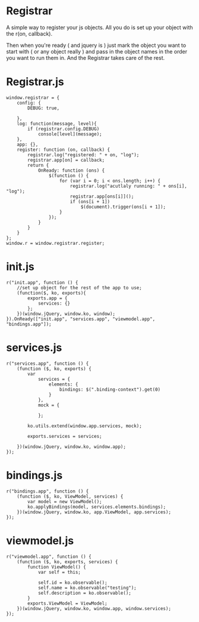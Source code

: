 Registrar
=========

A simple way to register your js objects. All you do is set up your object with the r(on, callback). 

Then when you're ready ( and jquery is ) just mark the object you want to start with ( or any object really ) and pass in the object names in the order you want to run them in. And the Registrar takes care of the rest.  

Registrar.js
============
    window.registrar = {
	    config: {
	        DEBUG: true,
	        
	    },
	    log: function(message, level){
	        if (registrar.config.DEBUG)
	            console[level](message);
	    },
	    app: {},
	    register: function (on, callback) {
	        registrar.log("registered: " + on, "log");
	        registrar.app[on] = callback;
	        return {
	            OnReady: function (ons) {
	                $(function () {
	                    for (var i = 0; i < ons.length; i++) {
	                        registrar.log("acutlaly running: " + ons[i], "log");
	                        registrar.app[ons[i]]();
	                        if (ons[i + 1])
	                            $(document).trigger(ons[i + 1]);
	                    }
	                });
	            }
	        }
	    }
    };
    window.r = window.registrar.register;

init.js
============
	r("init.app", function () {
        //set up object for the rest of the app to use; 
		(function($, ko, exports){
			exports.app = {
			    services: {}
			};
    	})(window.jQuery, window.ko, window);
    }).OnReady(["init.app", "services.app", "viewmodel.app", "bindings.app"]);

services.js
============
	r("services.app", function () {
	    (function ($, ko, exports) {
	        var
	            services = {
	                elements: {
	                    bindings: $(".binding-context").get(0)
	                }
	            },
	            mock = {
	
	            };
	
	        ko.utils.extend(window.app.services, mock);
	
	        exports.services = services;

    	})(window.jQuery, window.ko, window.app);
    });

bindings.js
============
   	r("bindings.app", function () {
    	(function ($, ko, ViewModel, services) {
        	var model = new ViewModel();
        	ko.applyBindings(model, services.elements.bindings);
    	})(window.jQuery, window.ko, app.ViewModel, app.services);
   	});

viewmodel.js
============
   	r("viewmodel.app", function () {
	    (function ($, ko, exports, services) {
	        function ViewModel() {
	            var self = this;
	
	            self.id = ko.observable();
	            self.name = ko.observable("testing");
	            self.description = ko.observable();
	        }
	        exports.ViewModel = ViewModel;
	    })(window.jQuery, window.ko, window.app, window.services);
   	});
